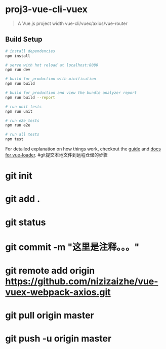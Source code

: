 # proj3-vue-cli-vuex

> A Vue.js project width vue-cli/vuex/axios/vue-router

## Build Setup

``` bash
# install dependencies
npm install

# serve with hot reload at localhost:8080
npm run dev

# build for production with minification
npm run build

# build for production and view the bundle analyzer report
npm run build --report

# run unit tests
npm run unit

# run e2e tests
npm run e2e

# run all tests
npm test
```

For detailed explanation on how things work, checkout the [guide](http://vuejs-templates.github.io/webpack/) and [docs for vue-loader](http://vuejs.github.io/vue-loader).
#git提交本地文件到远程仓储的步骤
# git init
# git add .
# git status
# git commit -m "这里是注释。。。"
# git remote add origin https://github.com/nizizaizhe/vue-vuex-webpack-axios.git
# git pull origin master
# git push -u origin master
